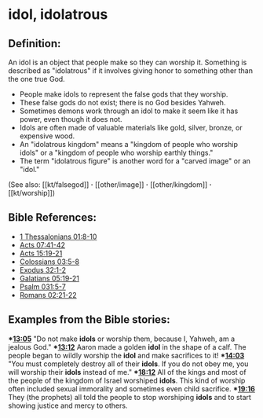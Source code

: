 # idol, idolatrous #

## Definition: ##

An idol is an object that people make so they can worship it. Something is described as "idolatrous" if it involves giving honor to something other than the one true God.

* People make idols to represent the false gods that they worship.
* These false gods do not exist; there is no God besides Yahweh.
* Sometimes demons work through an idol to make it seem like it has power, even though it does not.
* Idols are often made of valuable materials like gold, silver, bronze, or expensive wood.
* An "idolatrous kingdom" means a "kingdom of people who worship idols" or a "kingdom of people who worship earthly things."
* The term "idolatrous figure" is another word for a "carved image" or an "idol."

(See also: [[kt/falsegod]] **·** [[other/image]] **·** [[other/kingdom]] **·** [[kt/worship]])

## Bible References: ##

* [1 Thessalonians 01:8-10](en/tn/1th/help/01/08)
* [Acts 07:41-42](en/tn/act/help/07/41)
* [Acts 15:19-21](en/tn/act/help/15/19)
* [Colossians 03:5-8](en/tn/col/help/03/05)
* [Exodus 32:1-2](en/tn/exo/help/32/01)
* [Galatians 05:19-21](en/tn/gal/help/05/19)
* [Psalm 031:5-7](en/tn/psa/help/31/05)
* [Romans 02:21-22](en/tn/rom/help/02/21)

## Examples from the Bible stories: ##

  __*[13:05](en/tn/obs/help/13/05)__ "Do not make __idols__ or worship them, because I, Yahweh, am a jealous God."
  __*[13:12](en/tn/obs/help/13/12)__ Aaron made a golden __idol__ in the shape of a calf. The people began to wildly worship the __idol__ and make sacrifices to it!
  __*[14:03](en/tn/obs/help/14/03)__ "You must completely destroy all of their __idols__. If you do not obey me, you will worship their __idols__ instead of me."
  __*[18:12](en/tn/obs/help/18/12)__ All of the kings and most of the people of the kingdom of Israel worshiped __idols__. This kind of worship often included sexual immorality and sometimes even child sacrifice.
  __*[19:16](en/tn/obs/help/19/16)__ They (the prophets) all told the people to stop worshiping __idols__ and to start showing justice and mercy to others.